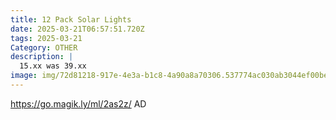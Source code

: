 ```yaml
---
title: 12 Pack Solar Lights
date: 2025-03-21T06:57:51.720Z
tags: 2025-03-21
Category: OTHER
description: |
  15.xx was 39.xx
image: img/72d81218-917e-4e3a-b1c8-4a90a8a70306.537774ac030ab3044ef00bef6dc9bf9f.webp
---
```

https://go.magik.ly/ml/2as2z/
AD
